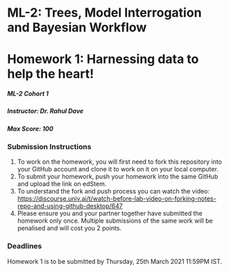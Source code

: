 # ML-2: Trees, Model Interrogation and Bayesian Workflow
# Homework 1: Harnessing data to help the heart!

##### ML-2 Cohort 1
##### Instructor: Dr. Rahul Dave
##### Max Score: 100

### Submission Instructions
1. To work on the homework, you will first need to fork this repository into your GitHub account and clone it to work on it on your local computer.
2. To submit your homework, push your homework into the same GitHub and upload the link on edStem.
3. To understand the fork and push process you can watch the video: https://discourse.univ.ai/t/watch-before-lab-video-on-forking-notes-repo-and-using-github-desktop/647
4. Please ensure you and your partner together have submitted the homework only once. Multiple submissions of the same work will be penalised and will cost you 2 points.

### Deadlines
Homework 1 is to be submitted by Thursday, 25th March 2021 11:59PM IST.

